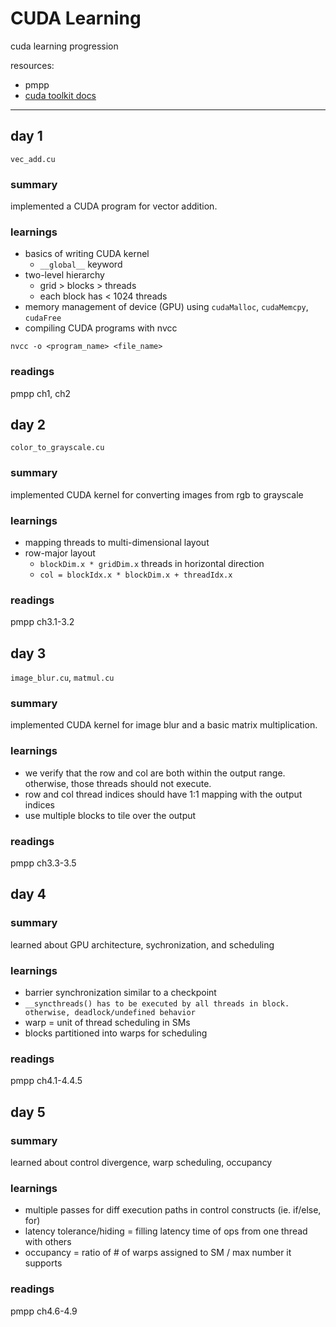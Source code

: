 # CUDA Learning

cuda learning progression

resources:
- pmpp
- [cuda toolkit docs](https://docs.nvidia.com/cuda/)

---

## day 1

`vec_add.cu`

### summary

implemented a CUDA program for vector addition.

### learnings

- basics of writing CUDA kernel
    - `__global__` keyword
- two-level hierarchy
    - grid > blocks > threads
    - each block has < 1024 threads
- memory management of device (GPU) using `cudaMalloc`, `cudaMemcpy`, `cudaFree`
- compiling CUDA programs with nvcc

```
nvcc -o <program_name> <file_name>
```

### readings

pmpp ch1, ch2


## day 2

`color_to_grayscale.cu`

### summary

implemented CUDA kernel for converting images from rgb to grayscale

### learnings

- mapping threads to multi-dimensional layout
- row-major layout
    - `blockDim.x * gridDim.x` threads in horizontal direction
    - `col = blockIdx.x * blockDim.x + threadIdx.x`

### readings

pmpp ch3.1-3.2


## day 3

`image_blur.cu`, `matmul.cu`

### summary

implemented CUDA kernel for image blur and a basic matrix multiplication.

### learnings

- we verify that the row and col are both within the output range. otherwise, those threads should not execute.
- row and col thread indices should have 1:1 mapping with the output indices
- use multiple blocks to tile over the output

### readings

pmpp ch3.3-3.5


## day 4

### summary

learned about GPU architecture, sychronization, and scheduling

### learnings

- barrier synchronization similar to a checkpoint
- `__syncthreads() has to be executed by all threads in block. otherwise, deadlock/undefined behavior`
- warp = unit of thread scheduling in SMs
- blocks partitioned into warps for scheduling

### readings

pmpp ch4.1-4.4.5


## day 5

### summary

learned about control divergence, warp scheduling, occupancy

### learnings

- multiple passes for diff execution paths in control constructs (ie. if/else, for)
- latency tolerance/hiding = filling latency time of ops from one thread with others
- occupancy = ratio of # of warps assigned to SM / max number it supports

### readings

pmpp ch4.6-4.9


